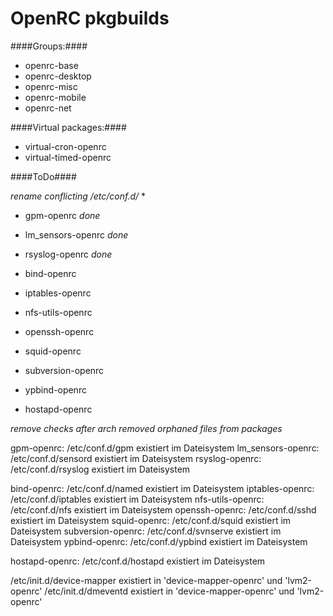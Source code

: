 OpenRC pkgbuilds
=========

####Groups:####

* openrc-base
* openrc-desktop
* openrc-misc
* openrc-mobile
* openrc-net

####Virtual packages:####

* virtual-cron-openrc
* virtual-timed-openrc

####ToDo####

*rename conflicting /etc/conf.d/* *

- gpm-openrc *done*

- lm_sensors-openrc *done*

- rsyslog-openrc *done*

- bind-openrc

- iptables-openrc

- nfs-utils-openrc

- openssh-openrc

- squid-openrc

- subversion-openrc

- ypbind-openrc

- hostapd-openrc

*remove checks after arch removed orphaned files from packages*

gpm-openrc: /etc/conf.d/gpm existiert im Dateisystem
lm_sensors-openrc: /etc/conf.d/sensord existiert im Dateisystem
rsyslog-openrc: /etc/conf.d/rsyslog existiert im Dateisystem

bind-openrc: /etc/conf.d/named existiert im Dateisystem
iptables-openrc: /etc/conf.d/iptables existiert im Dateisystem
nfs-utils-openrc: /etc/conf.d/nfs existiert im Dateisystem
openssh-openrc: /etc/conf.d/sshd existiert im Dateisystem
squid-openrc: /etc/conf.d/squid existiert im Dateisystem
subversion-openrc: /etc/conf.d/svnserve existiert im Dateisystem
ypbind-openrc: /etc/conf.d/ypbind existiert im Dateisystem

hostapd-openrc: /etc/conf.d/hostapd existiert im Dateisystem

/etc/init.d/device-mapper existiert in 'device-mapper-openrc' und 'lvm2-openrc'
/etc/init.d/dmeventd existiert in 'device-mapper-openrc' und 'lvm2-openrc'
